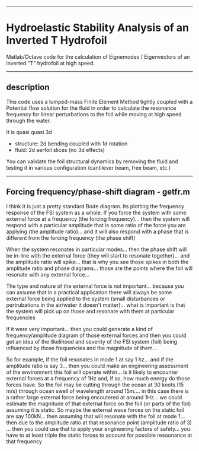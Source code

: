 ______________________________
# Hydroelastic Stability Analysis of an Inverted T Hydrofoil

Matlab/Octave code for the calculation of Eignemodes / Eigenvectors of an inverted "T" hydrofoil at high speed.
______________________________
## description

This code uses a lumped-mass Finite Element Method tightly coupled with a Potential flow solution for the fluid in order to calculate the resonance frequency for linear perturbations to the foil while moving at high speed through the water.

It is quasi quasi 3d
- structure: 2d bending coupled with 1d rotation
- fluid: 2d aerfoil slices (no 3d effects)

You can validate the foil structural dynamics by removing the fluid and testing it in various configuration (cantilever beam, free beam, etc.)

______________________________
## Forcing frequency/phase-shift diagram - getfr.m

I think it is just a pretty standard Bode diagram.
Its plotting the frequency response of the FSI system as a whole.
If you force the system with some external force at a frequency (the forcing frequency)...
then the system will respond with a particular amplitude that is some ratio of the force you are applying (the amplitude ratio)... and it will also respond with a phase that is different from the forcing frequency (the phase shift)

When the system resonates in particular modes... then the phase shift will be in-line with the external force (they will start to resonate together)... and the amplitude ratio will spike... that is why you see those spikes in both the amplitude ratio and phase diagrams... those are the points where the foil will resonate with any external force...

The type and nature of the external force is not important... because you can assume that in a practical application there will always be some external force being applied to the system (small disturbances or pertrubations in the air/water it doesn't matter)... what is important is that the system will pick up on those and resonate with them at particular frequencies

If it were very important... then you could generate a kind of frequency/amplitude diagram of those external forces and then you could get an idea of the likelihood and severity of the FSI system (foil) being influenced by those frequencies and the magnitude of them...

So for example, if the foil resonates in mode 1 at say 1 hz... and if the amplitude ratio is say 3... then you could make an engineering assessment of the environment this foil will operate within... is it likely to encounter external forces at a frequency of 1Hz and, if so, how much energy do those forces have.  So the foil may be cutting through the ocean at 30 knots (15 m/s) through ocean swell of wavelength around 15m.... in this case there is a rather large external force being encoutered at around 1Hz... we could estimate the magnitude of that external force on the foil (or parts of the foil) assuming it is static.  So maybe the external wave forces on the static foil are say 100kN... then assuming that will resonate with the foil at mode 1... then due to the amplitude ratio at that resonance point (amplitude ratio of 3) ... then you could use that to apply your engineering factors of safety... you have to at least triple the static forces to account for possible resoonance at that frequency





